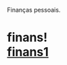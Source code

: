 Finanças pessoais.

# finans!<br>[finans1](https://user-images.githubusercontent.com/77166769/117010687-6b13ec00-acc3-11eb-9c18-af98b25becf6.gif)


